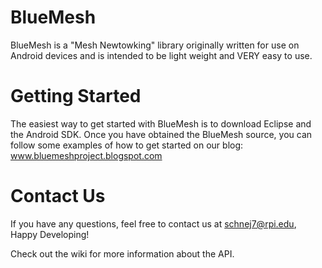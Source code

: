 BlueMesh
========

BlueMesh is a "Mesh Newtowking" library originally written for use on Android devices and is intended to be light weight and VERY easy to use.

Getting Started
===============

The easiest way to get started with BlueMesh is to download Eclipse and the Android SDK.  Once you have obtained the BlueMesh source, you can follow some examples of how to get started on our blog: www.bluemeshproject.blogspot.com

Contact Us
==========

If you have any questions, feel free to contact us at schnej7@rpi.edu, Happy Developing!

Check out the wiki for more information about the API.
